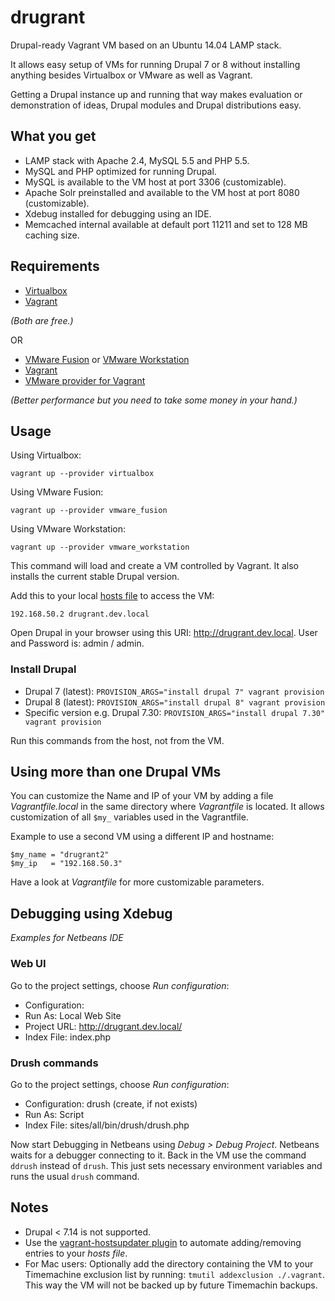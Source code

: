 drugrant
========

Drupal-ready Vagrant VM based on an Ubuntu 14.04 LAMP stack.

It allows easy setup of VMs for running Drupal 7 or 8 without installing anything
besides Virtualbox or VMware as well as Vagrant.

Getting a Drupal instance up and running that way makes evaluation or demonstration
of ideas, Drupal modules and Drupal distributions easy.

## What you get

* LAMP stack with Apache 2.4, MySQL 5.5 and PHP 5.5.
* MySQL and PHP optimized for running Drupal.
* MySQL is available to the VM host at port 3306 (customizable).
* Apache Solr preinstalled and available to the VM host at port 8080 (customizable).
* Xdebug installed for debugging using an IDE.
* Memcached internal available at default port 11211 and set to 128 MB caching size.

## Requirements

* [Virtualbox](https://www.virtualbox.org/)
* [Vagrant](https://www.vagrantup.com/)

_(Both are free.)_

OR

* [VMware Fusion](http://www.vmware.com/products/fusion/) or [VMware Workstation](http://www.vmware.com/products/fusion/)
* [Vagrant](https://www.vagrantup.com/)
* [VMware provider for Vagrant](http://www.vagrantup.com/vmware)

_(Better performance but you need to take some money in your hand.)_

## Usage

Using Virtualbox:

```
vagrant up --provider virtualbox
```

Using VMware Fusion:

```
vagrant up --provider vmware_fusion
```

Using VMware Workstation:

```
vagrant up --provider vmware_workstation
```

This command will load and create a VM controlled by Vagrant.
It also installs the current stable Drupal version.

Add this to your local [hosts file](http://en.wikipedia.org/wiki/Hosts_(file)#Location_in_the_file_system) to access the VM:

```
192.168.50.2 drugrant.dev.local
```

Open Drupal in your browser using this URI: http://drugrant.dev.local.
User and Password is: admin / admin.

### Install Drupal

* Drupal 7 (latest): `PROVISION_ARGS="install drupal 7" vagrant provision`
* Drupal 8 (latest): `PROVISION_ARGS="install drupal 8" vagrant provision`
* Specific version e.g. Drupal 7.30: `PROVISION_ARGS="install drupal 7.30" vagrant provision`

Run this commands from the host, not from the VM.

## Using more than one Drupal VMs

You can customize the Name and IP of your VM by adding a file _Vagrantfile.local_
in the same directory where _Vagrantfile_ is located. It allows customization of
all `$my_` variables used in the Vagrantfile.

Example to use a second VM using a different IP and hostname:

```
$my_name = "drugrant2"
$my_ip   = "192.168.50.3"
```

Have a look at _Vagrantfile_ for more customizable parameters.

## Debugging using Xdebug

_Examples for Netbeans IDE_

### Web UI

Go to the project settings, choose _Run configuration_:

* Configuration: <default>
* Run As: Local Web Site
* Project URL: http://drugrant.dev.local/
* Index File: index.php

### Drush commands

Go to the project settings, choose _Run configuration_:

* Configuration: drush (create, if not exists)
* Run As: Script
* Index File: sites/all/bin/drush/drush.php

Now start Debugging in Netbeans using _Debug > Debug Project_. Netbeans waits for
a debugger connecting to it. Back in the VM use the command `ddrush` instead of
`drush`. This just sets necessary environment variables and runs the usual
`drush` command.

## Notes

* Drupal < 7.14 is not supported.
* Use the [vagrant-hostsupdater plugin](https://github.com/cogitatio/vagrant-hostsupdater) to automate adding/removing entries to your _hosts file_.
* For Mac users: Optionally add the directory containing the VM to your Timemachine exclusion list by running: `tmutil addexclusion ./.vagrant`. This way the VM will not be backed up by future Timemachin backups.
